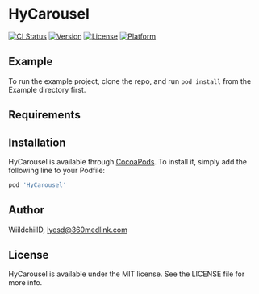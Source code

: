 # HyCarousel

[![CI Status](https://img.shields.io/travis/WiildchiilD/HyCarousel.svg?style=flat)](https://travis-ci.org/WiildchiilD/HyCarousel)
[![Version](https://img.shields.io/cocoapods/v/HyCarousel.svg?style=flat)](https://cocoapods.org/pods/HyCarousel)
[![License](https://img.shields.io/cocoapods/l/HyCarousel.svg?style=flat)](https://cocoapods.org/pods/HyCarousel)
[![Platform](https://img.shields.io/cocoapods/p/HyCarousel.svg?style=flat)](https://cocoapods.org/pods/HyCarousel)

## Example

To run the example project, clone the repo, and run `pod install` from the Example directory first.

## Requirements

## Installation

HyCarousel is available through [CocoaPods](https://cocoapods.org). To install
it, simply add the following line to your Podfile:

```ruby
pod 'HyCarousel'
```

## Author

WiildchiilD, lyesd@360medlink.com

## License

HyCarousel is available under the MIT license. See the LICENSE file for more info.
